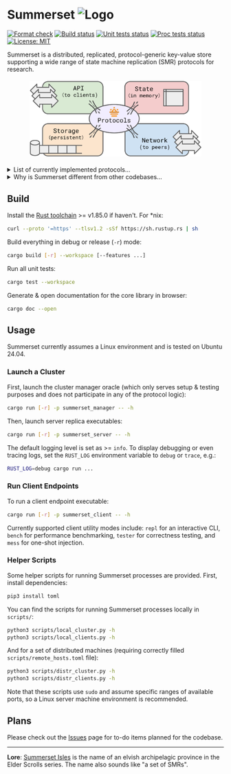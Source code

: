 # Summerset <img src="publish/README-logo.png" alt="Logo" height="26" />

[![Format check](https://github.com/josehu07/summerset/actions/workflows/format.yml/badge.svg)](https://github.com/josehu07/summerset/actions?query=josehu07%3Aformat)
[![Build status](https://github.com/josehu07/summerset/actions/workflows/build.yml/badge.svg)](https://github.com/josehu07/summerset/actions?query=josehu07%3Abuild)
[![Unit tests status](https://github.com/josehu07/summerset/actions/workflows/tests_unit.yml/badge.svg)](https://github.com/josehu07/summerset/actions?query=josehu07%3Atests_unit)
[![Proc tests status](https://github.com/josehu07/summerset/actions/workflows/tests_proc.yml/badge.svg)](https://github.com/josehu07/summerset/actions?query=josehu07%3Atests_proc)
[![License: MIT](https://img.shields.io/badge/License-MIT-blue.svg)](https://opensource.org/licenses/MIT)

Summerset is a distributed, replicated, protocol-generic key-value store supporting a wide range of state machine replication (SMR) protocols for research.

<p align="center">
  <img width="400" src="publish/README-arch.png" style="margin: 5px;">
</p>

<details>
<summary>List of currently implemented protocols...</summary>

| Protocol | Description | Link |
| :------: | :---------- | :--: |
| `RepNothing` | Simplest protocol with no replication | - |
| `SimplePush` | Pushing to peers w/o consistency guarantees | - |
| `ChainRep` | Bare implementation of Chain Replication | [paper](https://www.cs.cornell.edu/home/rvr/papers/OSDI04.pdf) |
| `MultiPaxos` | Classic MultiPaxos w/ modern features | [paper](https://www.microsoft.com/en-us/research/uploads/prod/2016/12/paxos-simple-Copy.pdf) |
| `EPaxos` | Leaderless-style Egalitarian Paxos | [paper](https://www.cs.cmu.edu/~dga/papers/epaxos-sosp2013.pdf) |
| `Raft` | Raft with explicit log and strong leadership | [paper](https://raft.github.io/raft.pdf) |
| `RSPaxos` | MultiPaxos w/ RS erasure code sharding | [paper](https://madsys.cs.tsinghua.edu.cn/publications/HPDC2014-mu.pdf) |
| `CRaft` | Raft w/ erasure code sharding and fallback | [paper](https://www.usenix.org/system/files/fast20-wang_zizhong.pdf) |
| `Crossword` | Quorum-shards tradeoff for dynamic payloads | tba |
| `QuorumLeases` | Local reads at leaseholders when quiescent | [paper](https://www.cs.cmu.edu/~imoraru/papers/qrl.pdf) |
| `Bodega` | Always-local linearizable reads via roster leases | tba |

Formal TLA+ specification of some protocols are provided in `tla+/`.

More exciting protocols, old and new, are actively being added!

</details>

<details>
<summary>Why is Summerset different from other codebases...</summary>

- **Async Rust**: Summerset is written in Rust and demonstrates an orderly usage of async programming structures backed by the [`tokio`](https://tokio.rs/) framework for distributed replication.
- **Channel/event-based**: Summerset adopts a channel-oriented, event-based system architecture; each replication protocol is basically just a set of event handlers plus a `tokio::select!` loop. The entire codebase contains 0 explicit usage of `Mutex`.
- **Modularized**: Common components of a distributed KV store, e.g. network transport and durable logger, as well as protocol-specific parallelism tasks, are cleanly separated from each other and connected through channels. This extends Go's philosophy of doing "synchronization by (low-cost) communication (of ownership transfers)".
- **Protocol-generic**: With the above points combined, Summerset is able (and strives) to support a set of different replication protocols in one codebase, with common functionalities abstracted out, leaving each protocol's implementation concise and to-the-point.

These design choices make protocol implementation in Summerset rather straight-forward and understandable, without making a sacrifice on performance.

Comments / issues / PRs / usage in your own projects are always welcome!

</details>

## Build

Install the [Rust toolchain](https://rustup.rs/) >= v1.85.0 if haven't. For \*nix:

```bash
curl --proto '=https' --tlsv1.2 -sSf https://sh.rustup.rs | sh
```

Build everything in debug or release (`-r`) mode:

```bash
cargo build [-r] --workspace [--features ...]
```

Run all unit tests:

```bash
cargo test --workspace
```

Generate & open documentation for the core library in browser:

```bash
cargo doc --open
```

## Usage

Summerset currently assumes a Linux environment and is tested on Ubuntu 24.04.

### Launch a Cluster

First, launch the cluster manager oracle (which only serves setup & testing purposes and does not participate in any of the protocol logic):

```bash
cargo run [-r] -p summerset_manager -- -h
```

Then, launch server replica executables:

```bash
cargo run [-r] -p summerset_server -- -h
```

The default logging level is set as >= `info`. To display debugging or even tracing logs, set the `RUST_LOG` environment variable to `debug` or `trace`, e.g.:

```bash
RUST_LOG=debug cargo run ...
```

### Run Client Endpoints

To run a client endpoint executable:

```bash
cargo run [-r] -p summerset_client -- -h
```

Currently supported client utility modes include: `repl` for an interactive CLI, `bench` for performance benchmarking, `tester` for correctness testing, and `mess` for one-shot injection.

### Helper Scripts

Some helper scripts for running Summerset processes are provided. First, install dependencies:

```bash
pip3 install toml
```

You can find the scripts for running Summerset processes locally in `scripts/`:

```bash
python3 scripts/local_cluster.py -h
python3 scripts/local_clients.py -h
```

And for a set of distributed machines (requiring correctly filled `scripts/remote_hosts.toml` file):

```bash
python3 scripts/distr_cluster.py -h
python3 scripts/distr_clients.py -h
```

Note that these scripts use `sudo` and assume specific ranges of available ports, so a Linux server machine environment is recommended.

## Plans

Please check out the [Issues](https://github.com/josehu07/summerset/issues) page for to-do items planned for the codebase.

---

**Lore**: [Summerset Isles](https://en.uesp.net/wiki/Online:Summerset) is the name of an elvish archipelagic province in the Elder Scrolls series. The name also sounds like "a set of SMRs".
